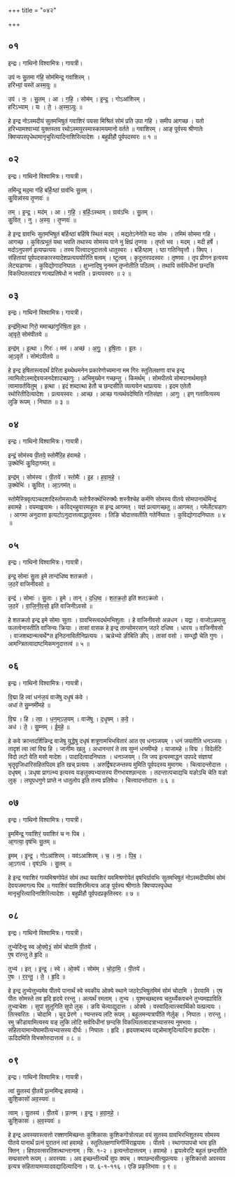+++
title = "०४२"

+++


## ०१
इन्द्रः। गाथिनो विश्वामित्रः। गायत्री।

उप॑ नः सु॒तमा ग॑हि॒ सोम॑मिन्द्र॒ गवा॑शिरम् ।  
हरि॑भ्यां॒ यस्ते॑ अस्म॒युः ॥

उप॑ । नः॒ । सु॒तम् । आ । ग॒हि॒ । सोम॑म् । इ॒न्द्र॒ । गोऽआ॑शिरम् ।  
हरि॑ऽभ्याम् । यः । ते॒ । अ॒स्म॒ऽयुः ॥

हे इन्द्र नोऽस्मदीयं सुतमभिषुतं गवाशिरं पयसा मिश्रितं सोमं प्रति उपा गहि । समीप आगच्छ । यतो हरिभ्यामश्वाभ्यां युक्तस्तव रथोऽस्मयुरस्मास्कामयमानो वर्तते ॥ गवाशिरम् । आङ् पूर्वस्य श्रीणातेः क्विप्यपस्पृधेथामानृचुरित्यादिनाशिरित्यादेशः । बहुव्रीहौ पूर्वपदस्वरः ॥ १ ॥

## ०२
इन्द्रः। गाथिनो विश्वामित्रः। गायत्री।

तमि॑न्द्र॒ मद॒मा ग॑हि बर्हिः॒ष्ठां ग्राव॑भिः सु॒तम् ।  
कु॒विन्न्व॑स्य तृ॒प्णवः॑ ॥

तम् । इ॒न्द्र॒ । मद॑म् । आ । ग॒हि॒ । ब॒र्हिः॒ऽस्थाम् । ग्राव॑ऽभिः । सु॒तम् ।  
कु॒वित् । नु । अ॒स्य॒ । तृ॒प्णवः॑ ॥

हे इन्द्र ग्रावभिः सुतमभिषुतं बर्हिःष्ठां बर्हिषि स्थितं मदम् । मद्यतेऽनेनेति मदः सोमः । तमिमं सोममा गहि । आगच्छ । कुवित्प्रभूतं यथा भवति तथास्य सोमस्य पाने नु क्षिप्रं तृप्णवः । तृप्तो भव । मदम् । मदी हर्षे । मदोऽनुपसर्ग इत्यप्प्रत्ययः । तस्य पित्त्वादनुदात्तत्वे धातुस्वरः । बर्हिःष्ठाम् । ष्ठा गतिनिवृत्तौ । क्विप् । संहितायां पूर्वपदसकारस्यादेशप्रत्यययोरिति षत्वम् । ष्टुत्वम् । कृदुत्तरपदस्वरः । तृष्णवः । तृप प्रीणन इत्यस्य लेट्यडागमः । कुविद्योगादनिघातः । क्षुभ्नादिषु नृनमन तृप्नोतीति पठितम् । तथापि सर्वविधीनां छन्दसि विकल्पितत्वादत्र णत्वप्रतिषेधो न भवति । प्रत्ययस्वरः ॥ २ ॥

## ०३
इन्द्रः। गाथिनो विश्वामित्रः। गायत्री।

इन्द्र॑मि॒त्था गिरो॒ ममाच्छा॑गुरिषि॒ता इ॒तः ।  
आ॒वृते॒ सोम॑पीतये ॥

इन्द्र॑म् । इ॒त्था । गिरः॑ । मम॑ । अच्छ॑ । अ॒गुः॒ । इ॒षि॒ताः । इ॒तः ।  
आ॒ऽवृते॑ । सोम॑ऽपीतये ॥

हे इन्द्र इषितास्त्वदर्थं प्रेरिता इथ्थेथमनेन प्रकारेणोच्यमाना मम गिरः स्तुतिलक्षणा वाच इन्द्र त्वामितोऽस्माद्देवयजनदेशादच्छागुः । अभिमुख्येन गच्छन्तु । किमर्थम् । सोमपीतये सोमपानार्थमावृते त्वामावर्तयितुम् । इत्था । इदं शब्दात्था हेतौ च छन्दसीति व्यत्ययेन थाप्रत्ययः । इदम एतेतौ रथोरितीदित्यादेशः । प्रत्ययस्वरः । आच्छ । आच्छ गत्यर्थवदेष्विति गतिसंज्ञा । आगुः । इण् गतावित्यस्य लुङि रूपम् । निघातः ॥ ३ ॥

## ०४
इन्द्रः। गाथिनो विश्वामित्रः। गायत्री।

इन्द्रं॒ सोम॑स्य पी॒तये॒ स्तोमै॑रि॒ह ह॑वामहे ।  
उ॒क्थेभिः॑ कु॒विदा॒गम॑त् ॥

इन्द्र॑म् । सोम॑स्य । पी॒तये॑ । स्तोमैः॑ । इ॒ह । ह॒वा॒म॒हे॒ ।  
उ॒क्थेभिः॑ । कु॒वित् । आ॒ऽगम॑त् ॥

स्तोमैस्त्रिवृत्पञ्चदशादिस्तोमसाध्यैः स्तोत्रैरुक्थेभिरुक्थैः शस्त्रैश्चेह कर्मणि सोमस्य पीतये सोमपानार्थमिन्द्रं हवामहे । वयमाह्वयामः । कविद्भहुवारमाहूतः स इन्द्र आगमत् । यज्ञं प्रत्यागच्छतु ॥ आगमत् । गमेर्लेट्यडागः । आगमा अनुदात्ता इत्यटोऽनुदात्तत्वाद्धातुस्वरः । तिङि चोदात्तवतीति गतेर्निघातः । कुविद्योगादनिघातः ॥ ४ ॥

## ०५
इन्द्रः। गाथिनो विश्वामित्रः। गायत्री।

इन्द्र॒ सोमाः॑ सु॒ता इ॒मे तान्द॑धिष्व शतक्रतो ।  
ज॒ठरे॑ वाजिनीवसो ॥

इन्द्र॑ । सोमाः॑ । सु॒ताः । इ॒मे । तान् । द॒धि॒ष्व॒ । श॒त॒क्र॒तो॒ इति॑ शतऽक्रतो ।  
ज॒ठरे॑ । वा॒जि॒नी॒व॒सो॒ इति॑ वाजिनीऽवसो ॥

हे शतक्रतो इन्द्र इमे सोमाः सुताः । ग्रावभिस्त्वदर्थमभिशुताः । हे वाजिनीवसो अन्नधन । यद्वा । वाजोऽन्नमासु फलत्वेनास्तीति वाजिन्यः क्रियाः । तासां वासक हे इन्द्र तान्सोमरसान् जठरे दधिष्व । धारय ॥ वाजिनीवसो । वाजशब्दान्मत्वर्थे*त इनिठनावितीनिप्रत्ययः । ऋन्नेभ्यो ङीबिति ङीप् । तासां वसो । सम्भ्द्धौ चेति गुणः । आमन्त्रितत्वादाष्टमिकमनुदात्तत्वं ॥ ५ ॥

## ०६
इन्द्रः। गाथिनो विश्वामित्रः। गायत्री।

वि॒द्मा हि त्वा॑ धनंज॒यं वाजे॑षु दधृ॒षं क॑वे ।  
अधा॑ ते सु॒म्नमी॑महे ॥

वि॒द्म । हि । त्वा॒ । ध॒न॒म्ऽज॒यम् । वाजे॑षु । द॒धृ॒षम् । क॒वे॒ ।  
अध॑ । ते॒ । सु॒म्नम् । ई॒म॒हे॒ ॥

हे कवे क्रान्तदर्शिन्निन्द्र वाजेषु युद्धेषु दधृषं शत्रूणामभिभवितारं आत एव धनञ्जयम् । धनं जयतीति धनञ्जयः । तादृशं त्वा त्वां विद्म हि । जानीमः खलु । अधानन्तरं ते तव सुम्नं धनमीमहे । याजामहे ॥ विद्म । विदेर्लटि विदो लटो वेति मसो मादेशः । पादादित्वादनिघातः । धनञ्जयम् । जि जय इत्यस्माद्धन उपपदे संज्ञायां भृतॄवृजिधारिसहितपिदम इति खच् प्रत्ययः । अरुर्द्विषदजन्तस्य मुमिति पूर्वपदस्य मुमागमः । चित्वादन्तोदात्तः । दधृषम् । ञधृषा प्रागल्भ्य इत्यस्य यङ्लुक्यभ्यासस्य रीगभावश्छान्दसः । तदन्तात्पचाद्यचि यङोऽचि चेति यङो लुक् । लघूपधगुणे प्राप्ते न धातुलोप इति तस्य प्रतिषेधः । चित्त्वादन्तोदात्तः ॥ ६ ॥

## ०७
इन्द्रः। गाथिनो विश्वामित्रः। गायत्री।

इ॒ममि॑न्द्र॒ गवा॑शिरं॒ यवा॑शिरं च नः पिब ।  
आ॒गत्या॒ वृष॑भिः सु॒तम् ॥

इ॒मम् । इ॒न्द्र॒ । गोऽआ॑शिरम् । यव॑ऽआशिरम् । च॒ । नः॒ । पि॒ब॒ ।  
आ॒ऽगत्य॑ । वृष॑ऽभिः । सु॒तम् ॥

हे इन्द्र गवाशिरं गव्यमिश्रणोपेतं सोमं तथा यवाशिरं यवमिश्रणोपेतं वृषभिर्ग्रावभिः सुतमभिषुतं नोऽस्मदीयमिमं सोमं देवयजमागत्य पिब ॥ गवाशिरं यवाशिरमित्यत्र आङ् पूर्वस्य श्रीणातेः क्विप्यपस्पृधेथा मानृचुरित्यादिनाशिरित्यादेशः । बहुव्रीहौ पूर्वपदप्रकृतिस्वरः ॥ ७ ॥

## ०८
इन्द्रः। गाथिनो विश्वामित्रः। गायत्री।

तुभ्येदि॑न्द्र॒ स्व ओ॒क्ये॒३॒॑ सोमं॑ चोदामि पी॒तये॑ ।  
ए॒ष रा॑रन्तु ते हृ॒दि ॥

तुभ्य॑ । इत् । इ॒न्द्र॒ । स्वे । ओ॒क्ये॑ । सोम॑म् । चो॒दा॒मि॒ । पी॒तये॑ ।  
ए॒षः । र॒र॒न्तु॒ । ते॒ । हृ॒दि ॥

हे इन्द्र तुभ्येत्तुभ्यमेव पीतये पानार्थं स्वे स्वकीय ओक्ये स्थाने जठरेऽभिषुतमिमं सोमं चोदामि । प्रेरयामि । एष पीतः सोमस्ते तव हृदि हृदये ररन्तु । अत्यर्थं रमताम् । तुभ्य । युश्मच्छब्दस्य चतुर्थ्येकवचने तुभ्यमह्याविति तुभ्याचेशः । सुपां सुलुगिति सुपो लुक् । ङयि चेत्याद्युदात्तः । ओक्ये । वस्वादित्वात्स्वार्थिको यत्प्रत्ययः । तित्स्वरितः । चोदामि । चुद प्रेरणे । ण्यन्तस्य लटि रूपम् । बहुलमन्यत्रापीति णेर्लुक् । निघातः । रारन्तु । रमु क्रीडायामित्यस्य यङ् लुकि लोटि सर्वविधीनां छन्दसि विकल्पितत्वादत्राभ्यासस्य नुमभावः । संहितायामान्येषामपीत्यभ्यासस्य दीर्घः । निघातः । हृदि । हृदयशब्दस्य पद्दन्नोमाशृदित्यादिना हृदादेशः । ऊदिदमिति विभक्तेरुदात्तत्वं ॥ ८ ॥

## ०९
इन्द्रः। गाथिनो विश्वामित्रः। गायत्री।

त्वां सु॒तस्य॑ पी॒तये॑ प्र॒त्नमि॑न्द्र हवामहे ।  
कु॒शि॒कासो॑ अव॒स्यवः॑ ॥

त्वाम् । सु॒तस्य॑ । पी॒तये॑ । प्र॒त्नम् । इ॒न्द्र॒ । ह॒वा॒म॒हे॒ ।  
कु॒शि॒कासः॑ । अ॒व॒स्यवः॑ ॥

हे इन्द्र अवस्यवस्त्वत्तो रक्शणमिच्छन्तः कुशिकासः कुशिकगोत्रोत्पन्ना वयं सुतस्य ग्रावभिरभिशुतस्य सोमस्य पीतये पानार्थं प्रत्नं पुरातनं त्वां हवामहे । स्तुतिलक्षणाभिर्गीर्भिराह्वयामः । पीतये । स्थागापापचो भाव इति क्तिन् । हिश्ठवत्सरतिशत्थान्तानाम् । फि. १-२ । इत्यन्तोदात्तत्वम् । हवामहे । ह्वयत्वेरटि बहुलं छन्दसीति सम्प्रसारणे रूपम् । अवस्यवः । अव इच्छन्तीत्यर्थे सुपः क्यच् । क्याछन्दसीत्युप्रत्ययः । कुशिकासो अवस्यव इत्यत्र संहितायामव्यादवद्यादित्यादिना । पा. ६-१-११६ । एङि प्रकृतिभावः ॥ ९ ॥